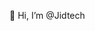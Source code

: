  👋 Hi, I’m @Jidtech



<!---
Jidtech/Jidtech is a ✨ special ✨ repository because its `README.md` (this file) appears on your GitHub profile.
You can click the Preview link to take a look at your changes.
--->
